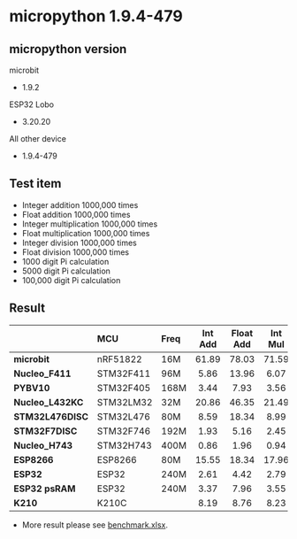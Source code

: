 # micropython 1.9.4-479

## micropython version

microbit
* 1.9.2

ESP32 Lobo
* 3.20.20

All other device
* 1.9.4-479

## Test item

* Integer addition 1000,000 times
* Float addition 1000,000 times
* Integer multiplication 1000,000 times
* Float multiplication 1000,000 times
* Integer division 1000,000 times
* Float division 1000,000 times
* 1000 digit Pi calculation
* 5000 digit Pi calculation
* 100,000 digit Pi calculation

## Result

|                 |MCU      |Freq|Int Add|Float Add|Int Mul|Float Mul|Int div|Float Div|Pi:1000|Pi:5000|Pi:100000|
|:---             |:---     |:---|:----: |:----:   |:----: |:----:   |:----: |:----:   |:----: |:----: |:----:   |
|**microbit**     |nRF51822 |16M |61.89  |78.03    |71.59  |81.60    |67.95  |106.87   |10.98  |-      |-        |
|**Nucleo_F411**  |STM32F411|96M |5.86   |13.96    |6.07   |14.02    |6.07   |14.07    |1.25   |19.03  |-        |
|**PYBV10**       |STM32F405|168M|3.44   |7.93     |3.56   |7.97     |3.56   |8.13     |0.67   |10.8   |-        |
|**Nucleo_L432KC**|STM32LM32|32M |20.86  |46.35    |21.49  |46.55    |21.95  |46.71    |2.60   |49.44  |-        |
|**STM32L476DISC**|STM32L476|80M |8.59   |18.34    |8.99   |18.42    |8.93   |18.49    |1.37   |21.45  |-        |
|**STM32F7DISC**  |STM32F746|192M|1.93   |5.16     |2.45   |5.08     |2.12   |5.39     |0.21   |5.42   |4276.47  |
|**Nucleo_H743**  |STM32H743|400M|0.86   |1.96     |0.94   |1.98     |0.91   |2.07     |0.11   |4.66   |1004.32  |
|**ESP8266**      |ESP8266  |80M |15.55  |18.34    |17.96  |18.92    |16.96  |21.46    |2.09   |40.22  |-        |
|**ESP32**        |ESP32    |240M|2.61   |4.42     |2.79   |4.42     |2.72   |4.66     |0.57   |8.41   |-        |
|**ESP32 psRAM**  |ESP32    |240M|3.37   |7.96     |3.55   |17.88    |15.25  |8.32     |0.67   |18.01  |12394.50 |
|**K210**         |K210C    |    |8.19   |8.76     |8.23   |8.74     |7.75   |8.76     |0.12   |2.82   |1480.96  |

* More result please see [benchmark.xlsx](benchmarks.xlsx).  
